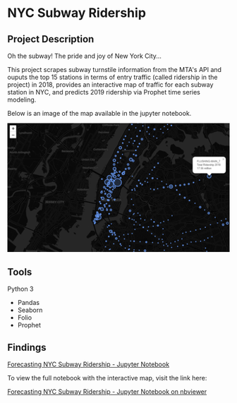 # **NYC Subway Ridership**

## Project Description
Oh the subway! The pride and joy of New York City...

This project scrapes subway turnstile information from the MTA's API and ouputs the top 15 stations in terms of entry traffic (called ridership in the project) in 2018, provides an interactive map of traffic for each subway station in NYC, and predicts 2019 ridership via Prophet time series modeling.

Below is an image of the map available in the jupyter notebook.

![Image of NYC Subway Map](images/map.PNG)

## Tools
Python 3
- Pandas
- Seaborn
- Folio
- Prophet

## Findings
[Forecasting NYC Subway Ridership - Jupyter Notebook](https://github.com/cartney06/Data-Science-Projects/blob/master/NYC%20Subway%20Ridership/NYC%20Subway%20Forecast.ipynb) 

To view the full notebook with the interactive map, visit the link here:

[Forecasting NYC Subway Ridership - Jupyter Notebook on nbviewer](https://nbviewer.jupyter.org/github/cartney06/Data-Science-Projects/blob/master/NYC%20Subway%20Ridership/NYC%20Subway%20Forecast.ipynb)


